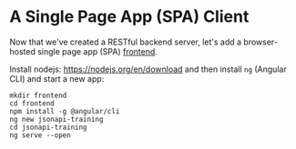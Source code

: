 # A Single Page App (SPA) Client

Now that we've created a RESTful backend server, let's add a browser-hosted single page app (SPA)
[frontend](./frontend).

Install nodejs: https://nodejs.org/en/download and then install `ng` (Angular CLI) and start a new app:


```
mkdir frontend
cd frontend
npm install -g @angular/cli
ng new jsonapi-training
cd jsonapi-training
ng serve --open
```
